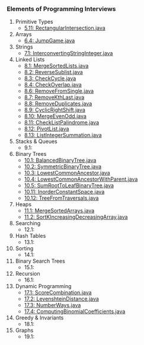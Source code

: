 ### Elements of Programming Interviews

1. Primitive Types
    * [5.11: RectangularIntersection.java](./RectangularIntersection.java)
2. Arrays
    * [6.4: JumpGame.java](./JumpGame.java)
3. Strings
    * [7.1: InterconvertingStringInteger.java](./InterconvertingStringInteger.java)
4. Linked Lists
    * [8.1: MergeSortedLists.java](./MergeSortedLists.java)
    * [8.2: ReverseSublist.java](./ReverseSublist.java)
    * [8.3: CheckCycle.java](./CheckCycle.java)
    * [8.4: CheckOverlap.java](./CheckOverlap.java)
    * [8.6: RemoveFromSingle.java](./RemoveFromSingle.java)
    * [8.7: RemoveKthLast.java](./RemoveKthLast.java)
    * [8.8: RemoveDuplicates.java](./RemoveDuplicates.java)
    * [8.9: CyclicRightShift.java](./CyclicRightShift.java)
    * [8.10: MergeEvenOdd.java](./MergeEvenOdd.java)
    * [8.11: CheckListPalindrome.java](./CheckListPalindrome.java)
    * [8.12: PivotList.java](./PivotList.java)
    * [8.13: ListIntegerSummation.java](./ListIntegerSummation.java)
5. Stacks & Queues
    * 9.1:
6. Binary Trees
    * [10.1: BalancedBinaryTree.java](./BalancedBinaryTree.java)
    * [10.2: SymmetricBinaryTree.java](./SymmetricBinaryTree.java)
    * [10.3: LowestCommonAncestor.java](./LowestCommonAncestor.java)
    * [10.4: LowestCommonAncestorWithParent.java](./LowestCommonAncestorWithParent.java)
    * [10.5: SumRootToLeafBinaryTree.java](./SumRootToLeafBinaryTree.java)
    * [10.11: InorderConstantSpace.java](./InorderConstantSpace.java)
    * [10.12: TreeFromTraversals.java](./TreeFromTraversals.java)
7. Heaps
    * [11.1: MergeSortedArrays.java](./MergeSortedArrays.java)
    * [11.2: SortKIncreasingDecreasingArray.java](./SortKIncreasingDecreasingArray.java)
8. Searching
    * 12.1:
9. Hash Tables
    * 13.1:
10. Sorting
    * 14.1:
11. Binary Search Trees
    * 15.1:
12. Recursion
    * 16.1:
13. Dynamic Programming
    * [17.1: ScoreCombination.java](./ScoreCombination.java)
    * [17.2: LevenshteinDistance.java](./LevenshteinDistance.java)
    * [17.3: NumberWays.java](./NumberWays.java)
    * [17.4: ComputingBinomialCoefficients.java](./ComputingBinomialCoefficients.java)
14. Greedy & Invariants
    * 18.1:
15. Graphs
    * 19.1:
